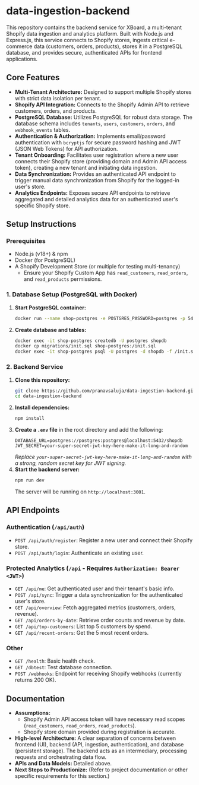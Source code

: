 # data-ingestion-backend

This repository contains the backend service for XBoard, a multi-tenant Shopify data ingestion and analytics platform. Built with Node.js and Express.js, this service connects to Shopify stores, ingests critical e-commerce data (customers, orders, products), stores it in a PostgreSQL database, and provides secure, authenticated APIs for frontend applications.

## Core Features

*   **Multi-Tenant Architecture:** Designed to support multiple Shopify stores with strict data isolation per tenant.
*   **Shopify API Integration:** Connects to the Shopify Admin API to retrieve customers, orders, and products.
*   **PostgreSQL Database:** Utilizes PostgreSQL for robust data storage. The database schema includes `tenants`, `users`, `customers`, `orders`, and `webhook_events` tables.
*   **Authentication & Authorization:** Implements email/password authentication with `bcryptjs` for secure password hashing and JWT (JSON Web Tokens) for API authorization.
*   **Tenant Onboarding:** Facilitates user registration where a new user connects their Shopify store (providing domain and Admin API access token), creating a new tenant and initiating data ingestion.
*   **Data Synchronization:** Provides an authenticated API endpoint to trigger manual data synchronization from Shopify for the logged-in user's store.
*   **Analytics Endpoints:** Exposes secure API endpoints to retrieve aggregated and detailed analytics data for an authenticated user's specific Shopify store.

## Setup Instructions

### Prerequisites
*   Node.js (v18+) & npm
*   Docker (for PostgreSQL)
*   A Shopify Development Store (or multiple for testing multi-tenancy)
    *   Ensure your Shopify Custom App has `read_customers`, `read_orders`, and `read_products` permissions.

### 1. Database Setup (PostgreSQL with Docker)
1.  **Start PostgreSQL container:**
    ```bash
    docker run --name shop-postgres -e POSTGRES_PASSWORD=postgres -p 5432:5432 -d postgres
    ```
2.  **Create database and tables:**
    ```bash
    docker exec -it shop-postgres createdb -U postgres shopdb
    docker cp migrations/init.sql shop-postgres:/init.sql
    docker exec -it shop-postgres psql -U postgres -d shopdb -f /init.sql
    ```

### 2. Backend Service
1.  **Clone this repository:**
    ```bash
    git clone https://github.com/pranavsaluja/data-ingestion-backend.git
    cd data-ingestion-backend
    ```
2.  **Install dependencies:**
    ```bash
    npm install
    ```
3.  **Create a `.env` file** in the root directory and add the following:
    ```
    DATABASE_URL=postgres://postgres:postgres@localhost:5432/shopdb
    JWT_SECRET=your-super-secret-jwt-key-here-make-it-long-and-random
    ```
    *Replace `your-super-secret-jwt-key-here-make-it-long-and-random` with a strong, random secret key for JWT signing.*
4.  **Start the backend server:**
    ```bash
    npm run dev
    ```
    The server will be running on `http://localhost:3001`.

## API Endpoints

### Authentication (`/api/auth`)
*   `POST /api/auth/register`: Register a new user and connect their Shopify store.
*   `POST /api/auth/login`: Authenticate an existing user.

### Protected Analytics (`/api` - Requires `Authorization: Bearer <JWT>`)
*   `GET /api/me`: Get authenticated user and their tenant's basic info.
*   `POST /api/sync`: Trigger a data synchronization for the authenticated user's store.
*   `GET /api/overview`: Fetch aggregated metrics (customers, orders, revenue).
*   `GET /api/orders-by-date`: Retrieve order counts and revenue by date.
*   `GET /api/top-customers`: List top 5 customers by spend.
*   `GET /api/recent-orders`: Get the 5 most recent orders.

### Other
*   `GET /health`: Basic health check.
*   `GET /dbtest`: Test database connection.
*   `POST /webhooks`: Endpoint for receiving Shopify webhooks (currently returns 200 OK).

## Documentation
*   **Assumptions:**
    *   Shopify Admin API access token will have necessary read scopes (`read_customers`, `read_orders`, `read_products`).
    *   Shopify store domain provided during registration is accurate.
*   **High-level Architecture:** A clear separation of concerns between frontend (UI), backend (API, ingestion, authentication), and database (persistent storage). The backend acts as an intermediary, processing requests and orchestrating data flow.
*   **APIs and Data Models:** Detailed above.
*   **Next Steps to Productionize:** (Refer to project documentation or other specific requirements for this section.)
